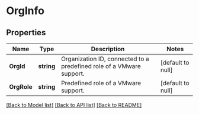 # OrgInfo

## Properties
Name | Type | Description | Notes
------------ | ------------- | ------------- | -------------
**OrgId** | **string** | Organization ID, connected to a predefined role of a VMware support. | [default to null]
**OrgRole** | **string** | Predefined role of a VMware support. | [default to null]

[[Back to Model list]](../README.md#documentation-for-models) [[Back to API list]](../README.md#documentation-for-api-endpoints) [[Back to README]](../README.md)

